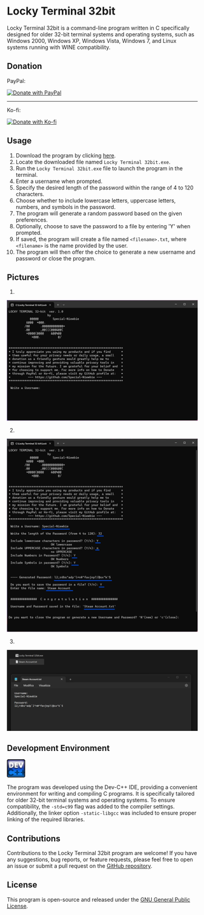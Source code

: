 # Locky Terminal 32bit

Locky Terminal 32bit is a command-line program written in C specifically designed for older 32-bit terminal systems and operating systems, such as Windows 2000, Windows XP, Windows Vista, Windows 7, and Linux systems running with WINE compatibility. 

## Donation

PayPal:
 
[![Donate with PayPal](https://www.paypalobjects.com/en_US/i/btn/btn_donateCC_LG.gif)](https://www.paypal.com/paypalme/CrisDonate)

------------------------------------------------------------------------------

Ko-fi:
 
[![Donate with Ko-fi](https://www.ko-fi.com/img/githubbutton_sm.svg)](https://ko-fi.com/special_niewbie)


## Usage

1. Download the program by clicking [here](https://github.com/Special-Niewbie/Locky-Terminal-32bit/releases/download/1.0.0.0/Locky.Terminal.32bit.exe).
2. Locate the downloaded file named `Locky Terminal 32bit.exe`.
3. Run the `Locky Terminal 32bit.exe` file to launch the program in the terminal.
4. Enter a username when prompted.
5. Specify the desired length of the password within the range of 4 to 120 characters.
6. Choose whether to include lowercase letters, uppercase letters, numbers, and symbols in the password.
7. The program will generate a random password based on the given preferences.
8. Optionally, choose to save the password to a file by entering 'Y' when prompted.
9. If saved, the program will create a file named `<filename>.txt`, where `<filename>` is the name provided by the user.
10. The program will then offer the choice to generate a new username and password or close the program.

## Pictures

1.
![Open Software](./image/First_Page.png)

2.
![Examples of filled voices](./image/Filled.png)

3.
![Save File](./image/File.png)



## Development Environment

![Dev-C++](./image/DEVCPP.png)

The program was developed using the Dev-C++ IDE, providing a convenient environment for writing and compiling C programs. It is specifically tailored for older 32-bit terminal systems and operating systems. To ensure compatibility, the `-std=c99` flag was added to the compiler settings. Additionally, the linker option `-static-libgcc` was included to ensure proper linking of the required libraries.

## Contributions

Contributions to the Locky Terminal 32bit program are welcome! If you have any suggestions, bug reports, or feature requests, please feel free to open an issue or submit a pull request on the [GitHub repository](https://github.com/Special-Niewbie/Locky-Terminal-32-bit/issues).

## License

This program is open-source and released under the [GNU General Public License](LICENSE).

